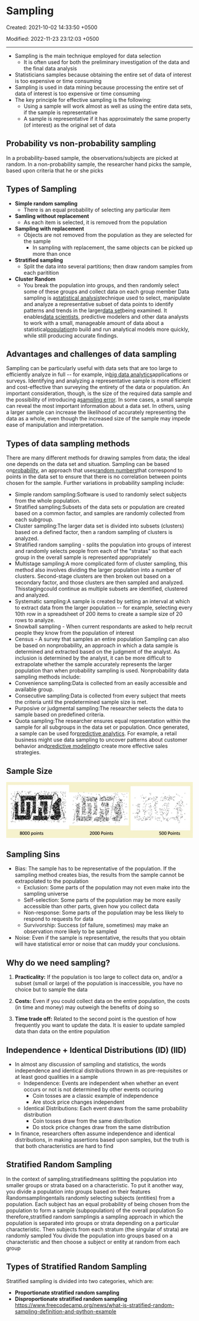 # Sampling

Created: 2021-10-02 14:33:50 +0500

Modified: 2022-11-23 23:12:03 +0500

---

- Sampling is the main technique employed for data selection
  - It is often used for both the preliminary investigation of the data and the final data analysis
- Statisticians samples because obtaining the entire set of data of interest is too expensive or time consuming
- Sampling is used in data mining because processing the entire set of data of interest is too expensive or time consuming
- The key principle for effective sampling is the following:
  - Using a sample will work almost as well as using the entire data sets, if the sample is representative
  - A sample is representative if it has approximately the same property (of interest) as the original set of data

## Probability vs non-probability sampling

In a probability-based sample, the observations/subjects are picked at random. In a non-probability sample, the researcher hand picks the sample, based upon criteria that he or she picks

## Types of Sampling

- **Simple random sampling**
  - There is an equal probability of selecting any particular item
- **Samling without replacement**
  - As each item is selected, it is removed from the population
- **Sampling with replacement**
  - Objects are not removed from the population as they are selected for the sample
    - In sampling with replacement, the same objects can be picked up more than once
- **Stratified sampling**
  - Split the data into several partitions; then draw random samples from each paritition
- **Cluster Random**
  - You break the population into groups, and then randomly select some of these groups and collect data on each group member
Data sampling is a[statistical analysis](https://whatis.techtarget.com/definition/statistical-analysis)technique used to select, manipulate and analyze a representative subset of data points to identify patterns and trends in the larger[data set](https://whatis.techtarget.com/definition/data-set)being examined. It enables[data scientists](https://searchenterpriseai.techtarget.com/definition/data-scientist), predictive modelers and other data analysts to work with a small, manageable amount of data about a statistical[population](https://whatis.techtarget.com/definition/population)to build and run analytical models more quickly, while still producing accurate findings.

## Advantages and challenges of data sampling

Sampling can be particularly useful with data sets that are too large to efficiently analyze in full -- for example, in[big data analytics](https://searchbusinessanalytics.techtarget.com/definition/big-data-analytics)applications or surveys. Identifying and analyzing a representative sample is more efficient and cost-effective than surveying the entirety of the data or population.
An important consideration, though, is the size of the required data sample and the possibility of introducing a[sampling error](https://whatis.techtarget.com/definition/sampling-error). In some cases, a small sample can reveal the most important information about a data set. In others, using a larger sample can increase the likelihood of accurately representing the data as a whole, even though the increased size of the sample may impede ease of manipulation and interpretation.

## Types of data sampling methods

There are many different methods for drawing samples from data; the ideal one depends on the data set and situation. Sampling can be based on[probability](https://whatis.techtarget.com/definition/probability), an approach that uses[random numbers](https://whatis.techtarget.com/definition/random-numbers)that correspond to points in the data set to ensure that there is no correlation between points chosen for the sample. Further variations in probability sampling include:

- Simple random sampling:Software is used to randomly select subjects from the whole population.
- Stratified sampling:Subsets of the data sets or population are created based on a common factor, and samples are randomly collected from each subgroup.
- Cluster sampling:The larger data set is divided into subsets (clusters) based on a defined factor, then a random sampling of clusters is analyzed.
- Stratified random sampling - splits the population into groups of interest and randomly selects people from each of the "stratas" so that each group in the overall sample is represented appropriately
- Multistage sampling:A more complicated form of cluster sampling, this method also involves dividing the larger population into a number of clusters. Second-stage clusters are then broken out based on a secondary factor, and those clusters are then sampled and analyzed. Thisstagingcould continue as multiple subsets are identified, clustered and analyzed.
- Systematic sampling:A sample is created by setting an interval at which to extract data from the larger population -- for example, selecting every 10th row in a spreadsheet of 200 items to create a sample size of 20 rows to analyze.
- Snowball sampling - When current respondants are asked to help recruit people they know from the population of interest
- Census - A survey that samples an entire population
Sampling can also be based on nonprobability, an approach in which a data sample is determined and extracted based on the judgment of the analyst. As inclusion is determined by the analyst, it can be more difficult to extrapolate whether the sample accurately represents the larger population than when probability sampling is used.
Nonprobability data sampling methods include:
- Convenience sampling:Data is collected from an easily accessible and available group.
- Consecutive sampling:Data is collected from every subject that meets the criteria until the predetermined sample size is met.
- Purposive or judgmental sampling:The researcher selects the data to sample based on predefined criteria.
- Quota sampling:The researcher ensures equal representation within the sample for all subgroups in the data set or population.
Once generated, a sample can be used for[predictive analytics](https://searchbusinessanalytics.techtarget.com/definition/predictive-analytics). For example, a retail business might use data sampling to uncover patterns about customer behavior and[predictive modeling](https://searchenterpriseai.techtarget.com/definition/predictive-modeling)to create more effective sales strategies.

## Sample Size

![image](media/Sampling-image1.jpeg)

## Sampling Sins

- Bias: The sample has to be representative of the population. If the sampling method creates bias, the results from the sample cannot be extrapolated to the population
  - Exclusion: Some parts of the population may not even make into the sampling universe
  - Self-selection: Some parts of the population may be more easily accessible than other parts, given how you collect data
  - Non-response: Some parts of the population may be less likely to respond to requests for data
  - Survivorship: Success (of failure, sometimes) may make an observation more likely to be sampled
- Noise: Even if the sample is representative, the results that you obtain will have statistical error or noise that can muddy your conclusions.

## Why do we need sampling?

1. **Practicality:** If the population is too large to collect data on, and/or a subset (small or large) of the population is inaccessible, you have no choice but to sample the data

2. **Costs:** Even if you could collect data on the entire population, the costs (in time and money) may outweigh the benefits of doing so

3. **Time trade off:** Related to the second point is the question of how frequently you want to update the data. It is easier to update sampled data than data on the entire population

## Independence + Identical Distributions (ID) (IID)

- In almost any discussion of sampling and statistics, the words independence and identical distributions thrown in as pre-requisites or at least good qualities in a sample
  - Independence: Events are independent when whether an event occurs or not is not determined by other events occuring
    - Coin tosses are a classic example of independence
    - Are stock price changes independent
  - Identical Distributions: Each event draws from the same probability distribution
    - Coin tosses draw from the same distribution
    - Do stock price changes draw from the same distribution
- In finance, researchers often assume independence and identical distributions, in making assertions based upon samples, but the truth is that both characteristics are hard to find

## Stratified Random Sampling

In the context of sampling,stratifiedmeans splitting the population into smaller groups or strata based on a characteristic. To put it another way, you divide a population into groups based on their features
Randomsamplingentails randomly selecting subjects (entities) from a population. Each subject has an equal probability of being chosen from the population to form a sample (subpopulation) of the overall population
So therefore,stratified random samplingis a sampling approach in which the population is separated into groups or strata depending on a particular characteristic. Then subjects from each stratum (the singular of strata) are randomly sampled
You divide the population into groups based on a characteristic and then choose a subject or entity at random from each group

## Types of Stratified Random Sampling

Stratified sampling is divided into two categories, which are:

- **Proportionate stratified random sampling**
- **Disproportionate stratified random sampling**
<https://www.freecodecamp.org/news/what-is-stratified-random-sampling-definition-and-python-example>
